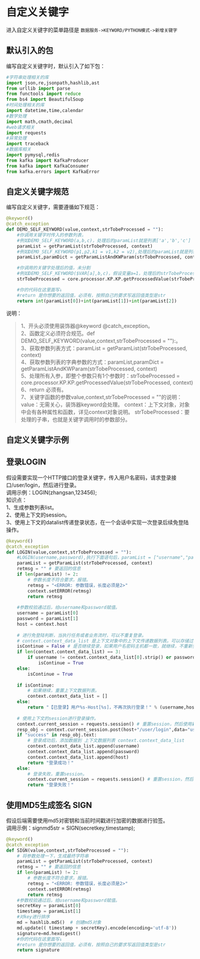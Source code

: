 # 自定义关键字

进入自定义关键字的菜单路径是 ```数据服务->KEYWORD/PYTHON模式->新增关键字``` <br>

## 默认引入的包
编写自定义关键字时，默认引入了如下包：<br>
```python
#字符串处理相关的库
import json,re,jsonpath,hashlib,ast
from urllib import parse
from functools import reduce
from bs4 import BeautifulSoup
#时间处理相关的库
import datetime,time,calendar
#数学处理
import math,cmath,decimal
#web请求相关
import requests
#异常处理
import traceback
#数据库相关
import pymysql,redis
from kafka import KafkaProducer
from kafka import KafkaConsumer
from kafka.errors import KafkaError
```

## 自定义关键字规范
编写自定义关键字，需要遵循如下规范：<br>
```python
@keyword()
@catch_exception
def DEMO_SELF_KEYWORD(value,context,strTobeProcessed = ""):
    #你调用关键字时传入的参数列表，
    #例如DEMO_SELF_KEYWORD(a,b,c)，处理后的paramList就是列表['a','b','c']
    paramList = getParamList(strTobeProcessed, context)
    #例如DEMO_SELF_KEYWORD(p1,p2,k1 = v1,k2 = v2),处理后的paramList就是列表['p1','p2'],paramDict就是字典{'k1':'v1','k2':'v2'}
    paramList,paramDict = getParamListAndKWParam(strTobeProcessed, context)

    #你调用的关键字处理后的值，未分割
    #例如DEMO_SELF_KEYWORD($VAR[a],b,c)，假设变量a=1，处理后的strTobeProcessed就是字符串1,b,c
    strTobeProcessed = core.processor.KP.KP.getProcessedValue(strTobeProcessed, context)

    #你的代码在这里面写↓
    #return 是你想要的返回值，必须有，按照自己的要求写返回值类型是str
    return int(paramList[0])+int(paramList[1])+int(paramList[2])
```
说明：
>1、开头必须使用装饰器@keyword @catch_exception。<br>
>2、函数定义必须符合规范。def DEMO_SELF_KEYWORD(value,context,strTobeProcessed = ""):。<br>
>3、获取参数列表方式：paramList = getParamList(strTobeProcessed, context)<br>
>4、获取参数列表的字典参数的方式：paramList,paramDict = getParamListAndKWParam(strTobeProcessed, context)<br>
>5、处理所有入参，即整个参数只有1个参数时：strTobeProcessed = core.processor.KP.KP.getProcessedValue(strTobeProcessed, context)<br>
>6、return 必须有。<br>
>7、关键字函数的参数value,context,strTobeProcessed = ""的说明：<br>
    value：无需关心，装饰器keyword会处理。
    context：上下文对象，对象中会有各种属性和函数，详见context对象说明。
    strTobeProcessed：要处理的子串，也就是关键字调用时的参数部分。  

## 自定义关键字示例

## 登录LOGIN
假设需要实现一个HTTP接口的登录关键字，传入用户名密码，请求登录接口/user/login，然后进行登录。<br>
调用示例：LOGIN(zhangsan,123456);<br>
知识点：<br>
1、生成参数列表list。<br>
2、使用上下文的session。<br>
3、使用上下文的datalist传递登录状态，在一个会话中实现一次登录后续免登陆操作。<br>

```python
@keyword()
@catch_exception
def LOGIN(value,context,strTobeProcessed = ""):
    #LOGIN(username,password),执行下面语句后，paramList = ["username","password"]
    paramList = getParamList(strTobeProcessed, context)
    retmsg = "" # 要返回的信息
    if len(paramList) != 2:
        # 参数长度不符合要求，报错。
        retmsg = "<ERROR: 参数错误，长度必须是2>"
        context.setERROR(retmsg)
        return retmsg
    
    #参数校验通过后，给username和password赋值。
    username = paramList[0]
    password = paramList[1]
    host = context.host
    
    # 进行免登陆判断，当执行任务或者业务流时，可以不重复登录。
    # context.context_data_list 是上下文对象中的上下文传递数据列表。可以存储过程数据。
    isContinue = False # 是否继续登录，如果用户名密码主机都一致，就继续，不重新登录。
    if len(context.context_data_list) == 3:
        if username != context.context_data_list[0].strip() or password != context.context_data_list[1].strip() or host != context.context_data_list[1].strip():
            isContinue = True
    else:
        isContinue = True
    
    if isContinue:
        # 如果继续，重置上下文数据列表。
        context.context_data_list = []
    else:
        return "【已登录】用户%s-Host[%s]，不再次执行登录！" % (username,host)
        
    # 使用上下文的session进行登录操作。
    context.current_session = requests.session() # 重置session，然后使用新session重新登录。
    resp_obj = context.current_session.post(host+"/user/login",data="username=%s&password=%s" % (username,password))
    if "success" in resp_obj.text:
        # 登录成功后，添加数据到 上下文数据列表 context.context_data_list
        context.context_data_list.append(username)
        context.context_data_list.append(password)
        context.context_data_list.append(host)
        return "登录成功！"
    else:
        # 登录失败，重置session。
        context.current_session = requests.session() # 重置session，然后使用新session重新登录。
        return "登录失败！"
```

## 使用MD5生成签名 SIGN
假设后端需要使用md5对密钥和当前时间戳进行加密的数据进行验签。<br>
调用示例：signmd5str = SIGN(secretkey,timestamp);<br>

```python
@keyword()
@catch_exception
def SIGN(value,context,strTobeProcessed = ""):
    # 将参数处理一下，生成最终字符串
    paramList = getParamList(strTobeProcessed, context)
    retmsg = "" # 要返回的信息
    if len(paramList) != 2:
        # 参数长度不符合要求，报错。
        retmsg = "<ERROR: 参数错误，长度必须是2>"
        context.setERROR(retmsg)
        return retmsg
    #参数校验通过后，给username和password赋值。
    secretKey = paramList[0]
    timestamp = paramList[1]
    #对key进行排序
    md = hashlib.md5()  # 创建md5对象
    md.update(( timestamp + secretKey).encode(encoding='utf-8'))
    signature=md.hexdigest()
    #你的代码在这里面写↓
    #return 是你想要的返回值，必须有，按照自己的要求写返回值类型是str
    return signature
```